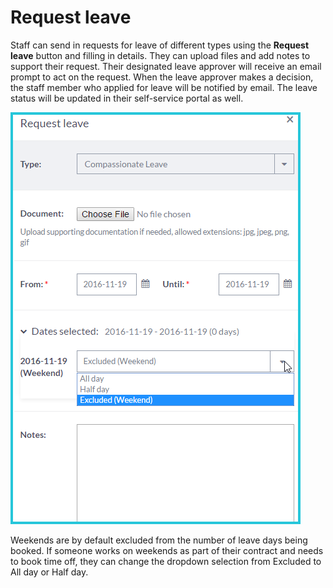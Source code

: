 Request leave
==========

Staff can send in requests for leave of different types using the **Request leave** button and filling in details. They can upload files and add notes to support their request. Their designated leave approver will receive an email prompt to act on the request. When the leave approver makes a decision, the staff member who applied for leave will be notified by email. The leave status will be updated in their self-service portal as well. 

![image](../img/leave-request.PNG)

Weekends are by default excluded from the number of leave days being booked. If someone works on weekends as part of their contract and needs to book time off, they can change the dropdown selection from Excluded to All day or Half day. 